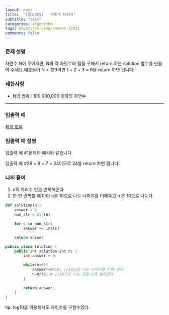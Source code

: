 ```yaml
---
layout: post
title:  "[알고리즘]   자릿수 더하기"
subtitle: "test"
categories: algorithm
tags: algorithm programmers 12931
comments: false
---
```

### **문제 설명**

자연수 N이 주어지면, N의 각 자릿수의 합을 구해서 return 하는 solution 함수를 만들어 주세요.예를들어 N = 123이면 1 + 2 + 3 = 6을 return 하면 됩니다.

### 제한사항

- N의 범위 : 100,000,000 이하의 자연수

---

### 입출력 예

[제목 없음](https://www.notion.so/645419d12aab46a9b91efe3164ab5da5)

### 입출력 예 설명

입출력 예 #1문제의 예시와 같습니다.

입출력 예 #29 + 8 + 7 = 24이므로 24를 return 하면 됩니다.

### 나의 풀이

1. n의 자리수 만큼 반복해준다
2. 한 번 반복할 때 마다 n을 10으로 나눈 나머지를 더해주고 n 은 10으로 나눈다.

```python
def solution(n):
    answer = 0
    num_str = str(n)

    for s in num_str:
        answer += int(s)

    return answer
```

```java
public class Solution {
    public int solution(int n) {
        int answer = 0;

        while(n>0){
            answer+=n%10; //10으로 나눈 나머지를 더해 준다
            n=n/10; n //10으로 나눈 값을 n에 넣어준다
        }

        return answer;
    }
}
```

tip. log10을 이용해서도 자릿수를 구할수있다.
